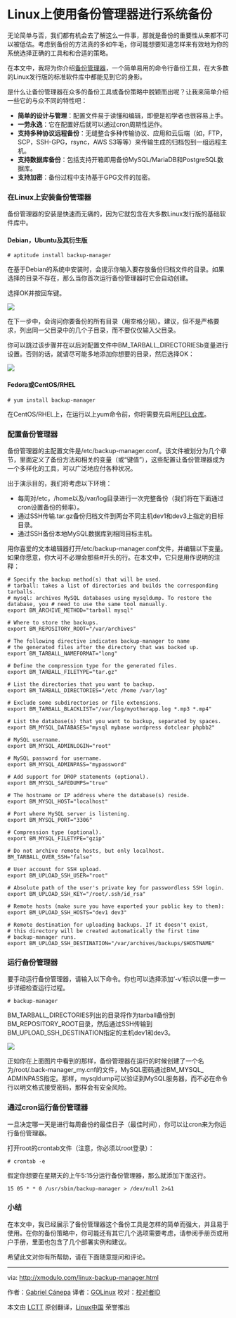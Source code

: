 Linux上使用备份管理器进行系统备份
================================================================================
无论简单与否，我们都有机会去了解这么一件事，那就是备份的重要性从来都不可以被低估。考虑到备份的方法真的多如牛毛，你可能想要知道怎样来有效地为你的系统选择正确的工具和和合适的策略。

在本文中，我将为你介绍[备份管理器][1]，一个简单易用的命令行备份工具，在大多数的Linux发行版的标准软件库中都能见到它的身影。

是什么让备份管理器在众多的备份工具或备份策略中脱颖而出呢？让我来简单介绍一些它的与众不同的特性吧：

- **简单的设计与管理**：配置文件易于读懂和编辑，即便是初学者也很容易上手。
- **一劳永逸**：它在配置好后就可以通过cron周期性运作。
- **支持多种协议远程备份**：无缝整合多种传输协议、应用和云后端（如，FTP，SCP，SSH-GPG，rsync，AWS S3等等）来传输生成的归档包到一组远程主机。
- **支持数据库备份**：包括支持开箱即用备份MySQL/MariaDB和PostgreSQL数据库。
- **支持加密**：备份过程中支持基于GPG文件的加密。

### 在Linux上安装备份管理器 ###

备份管理器的安装是快速而无痛的，因为它就包含在大多数Linux发行版的基础软件库中。

#### Debian，Ubuntu及其衍生版 ####

    # aptitude install backup-manager 

在基于Debian的系统中安装时，会提示你输入要存放备份归档文件的目录。如果选择的目录不存在，那么当你首次运行备份管理器时它会自动创建。

选择OK并按回车键。

![](https://farm6.staticflickr.com/5614/15600105060_8cf4491e3b_z.jpg)

在下一步中，会询问你要备份的所有目录（用空格分隔）。建议，但不是严格要求，列出同一父目录中的几个子目录，而不要仅仅输入父目录。

你可以跳过该步骤并在以后对配置文件中BM_TARBALL_DIRECTORIESb变量进行设置。否则的话，就请尽可能多地添加你想要的目录，然后选择OK：

![](https://farm6.staticflickr.com/5610/15761238616_c9651fea1c_z.jpg)

#### Fedora或CentOS/RHEL ####

    # yum install backup-manager 

在CentOS/RHEL上，在运行以上yum命令前，你将需要先启用[EPEL仓库][2]。

### 配置备份管理器 ###

备份管理器的主配置文件是/etc/backup-manager.conf。该文件被划分为几个章节，里面定义了备份方法和相关的变量（或“键值”），这些配置让备份管理器成为一个多样化的工具，可以广泛地应付各种状况。

出于演示目的，我们将考虑以下环境：

- 每周对/etc，/home以及/var/log目录进行一次完整备份（我们将在下面通过cron设置备份的频率）。
- 通过SSH传输.tar.gz备份归档文件到两台不同主机dev1和dev3上指定的目标目录。
- 通过SSH备份本地MySQL数据库到相同目标主机。

用你喜爱的文本编辑器打开/etc/backup-manager.conf文件，并编辑以下变量。如果你愿意，你大可不必理会那些#开头的行。在本文中，它只是用作说明的注释：

    # Specify the backup method(s) that will be used.
    # tarball: takes a list of directories and builds the corresponding tarballs.
    # mysql: archives MySQL databases using mysqldump. To restore the database, you # need to use the same tool manually.
    export BM_ARCHIVE_METHOD="tarball mysql"
    
    # Where to store the backups.
    export BM_REPOSITORY_ROOT="/var/archives"
    
    # The following directive indicates backup-manager to name 
    # the generated files after the directory that was backed up.
    export BM_TARBALL_NAMEFORMAT="long"
    
    # Define the compression type for the generated files.
    export BM_TARBALL_FILETYPE="tar.gz"
    
    # List the directories that you want to backup.
    export BM_TARBALL_DIRECTORIES="/etc /home /var/log"
    
    # Exclude some subdirectories or file extensions.
    export BM_TARBALL_BLACKLIST="/var/log/myotherapp.log *.mp3 *.mp4"
    
    # List the database(s) that you want to backup, separated by spaces.
    export BM_MYSQL_DATABASES="mysql mybase wordpress dotclear phpbb2"
    
    # MySQL username.
    export BM_MYSQL_ADMINLOGIN="root"
    
    # MySQL password for username.
    export BM_MYSQL_ADMINPASS="mypassword"
    
    # Add support for DROP statements (optional).
    export BM_MYSQL_SAFEDUMPS="true"
    
    # The hostname or IP address where the database(s) reside.
    export BM_MYSQL_HOST="localhost"
    
    # Port where MySQL server is listening.
    export BM_MYSQL_PORT="3306"
    
    # Compression type (optional).
    export BM_MYSQL_FILETYPE="gzip"
    
    # Do not archive remote hosts, but only localhost.
    BM_TARBALL_OVER_SSH="false"
    
    # User account for SSH upload.
    export BM_UPLOAD_SSH_USER="root"
    
    # Absolute path of the user's private key for passwordless SSH login.
    export BM_UPLOAD_SSH_KEY="/root/.ssh/id_rsa"
    
    # Remote hosts (make sure you have exported your public key to them):
    export BM_UPLOAD_SSH_HOSTS="dev1 dev3"
    
    # Remote destination for uploading backups. If it doesn't exist, 
    # this directory will be created automatically the first time
    # backup-manager runs.
    export BM_UPLOAD_SSH_DESTINATION="/var/archives/backups/$HOSTNAME"

### 运行备份管理器 ###

要手动运行备份管理器，请输入以下命令。你也可以选择添加‘-v’标识以便一步一步详细检查运行过程。

    # backup-manager 

BM_TARBALL_DIRECTORIES列出的目录将作为tarball备份到BM_REPOSITORY_ROOT目录，然后通过SSH传输到BM_UPLOAD_SSH_DESTINATION指定的主机dev1和dev3。

![](https://farm8.staticflickr.com/7497/15761238646_945620d8b7_z.jpg)

正如你在上面图片中看到的那样，备份管理器在运行的时候创建了一个名为/root/.back-manager_my.cnf的文件，MySQL密码通过BM_MYSQL_ ADMINPASS指定。那样，mysqldump可以验证到MySQL服务器，而不必在命令行以明文格式接受密码，那样会有安全风险。

### 通过cron运行备份管理器 ###

一旦决定哪一天是进行每周备份的最佳日子（最佳时间），你可以让cron来为你运行备份管理器。

打开root的crontab文件（注意，你必须以root登录）：

    # crontab -e 

假定你想要在星期天的上午5:15分运行备份管理器，那么就添加下面这行。

    15 05 * * 0 /usr/sbin/backup-manager > /dev/null 2>&1

### 小结 ###

在本文中，我已经展示了备份管理器这个备份工具是怎样的简单而强大，并且易于使用。在你的备份策略中，你可能还有其它几个选项需要考虑，请参阅手册页或用户手册，里面也包含了几个部署实例和建议。

希望此文对你有所帮助，请在下面随意提问和评论。

--------------------------------------------------------------------------------

via: http://xmodulo.com/linux-backup-manager.html

作者：[Gabriel Cánepa][a]
译者：[GOLinux](https://github.com/GOLinux)
校对：[校对者ID](https://github.com/校对者ID)

本文由 [LCTT](https://github.com/LCTT/TranslateProject) 原创翻译，[Linux中国](http://linux.cn/) 荣誉推出

[a]:http://xmodulo.com/author/gabriel
[1]:https://github.com/sukria/Backup-Manager
[2]:http://xmodulo.com/how-to-set-up-epel-repository-on-centos.html
